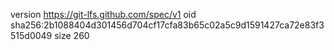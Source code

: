 version https://git-lfs.github.com/spec/v1
oid sha256:2b1088404d301456d704cf17cfa83b65c02a5c9d1591427ca72e83f3515d0049
size 260

